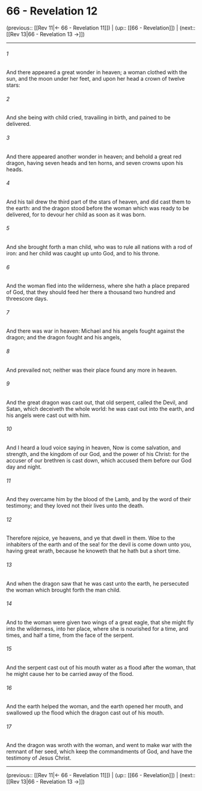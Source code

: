 # 66 - Revelation 12

(previous:: [[Rev 11|← 66 - Revelation 11]]) | (up:: [[66 - Revelation]]) | (next:: [[Rev 13|66 - Revelation 13 →]])

***


###### 1 
And there appeared a great wonder in heaven; a woman clothed with the sun, and the moon under her feet, and upon her head a crown of twelve stars: 

###### 2 
And she being with child cried, travailing in birth, and pained to be delivered. 

###### 3 
And there appeared another wonder in heaven; and behold a great red dragon, having seven heads and ten horns, and seven crowns upon his heads. 

###### 4 
And his tail drew the third part of the stars of heaven, and did cast them to the earth: and the dragon stood before the woman which was ready to be delivered, for to devour her child as soon as it was born. 

###### 5 
And she brought forth a man child, who was to rule all nations with a rod of iron: and her child was caught up unto God, and to his throne. 

###### 6 
And the woman fled into the wilderness, where she hath a place prepared of God, that they should feed her there a thousand two hundred and threescore days. 

###### 7 
And there was war in heaven: Michael and his angels fought against the dragon; and the dragon fought and his angels, 

###### 8 
And prevailed not; neither was their place found any more in heaven. 

###### 9 
And the great dragon was cast out, that old serpent, called the Devil, and Satan, which deceiveth the whole world: he was cast out into the earth, and his angels were cast out with him. 

###### 10 
And I heard a loud voice saying in heaven, Now is come salvation, and strength, and the kingdom of our God, and the power of his Christ: for the accuser of our brethren is cast down, which accused them before our God day and night. 

###### 11 
And they overcame him by the blood of the Lamb, and by the word of their testimony; and they loved not their lives unto the death. 

###### 12 
Therefore rejoice, ye heavens, and ye that dwell in them. Woe to the inhabiters of the earth and of the sea! for the devil is come down unto you, having great wrath, because he knoweth that he hath but a short time. 

###### 13 
And when the dragon saw that he was cast unto the earth, he persecuted the woman which brought forth the man child. 

###### 14 
And to the woman were given two wings of a great eagle, that she might fly into the wilderness, into her place, where she is nourished for a time, and times, and half a time, from the face of the serpent. 

###### 15 
And the serpent cast out of his mouth water as a flood after the woman, that he might cause her to be carried away of the flood. 

###### 16 
And the earth helped the woman, and the earth opened her mouth, and swallowed up the flood which the dragon cast out of his mouth. 

###### 17 
And the dragon was wroth with the woman, and went to make war with the remnant of her seed, which keep the commandments of God, and have the testimony of Jesus Christ.

***

(previous:: [[Rev 11|← 66 - Revelation 11]]) | (up:: [[66 - Revelation]]) | (next:: [[Rev 13|66 - Revelation 13 →]])
